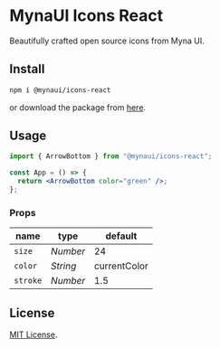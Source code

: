 # MynaUI Icons React

Beautifully crafted open source icons from Myna UI.

## Install

```sh
npm i @mynaui/icons-react
```

or download the package from [here](https://github.com/praveenjuge/mynaui-icons/releases/latest/download/package.zip).

## Usage

```jsx
import { ArrowBottom } from "@mynaui/icons-react";

const App = () => {
  return <ArrowBottom color="green" />;
};
```

### Props

| name     | type     | default      |
| -------- | -------- | ------------ |
| `size`   | _Number_ | 24           |
| `color`  | _String_ | currentColor |
| `stroke` | _Number_ | 1.5          |

## License

[MIT License](https://github.com/praveen/mynaui-icons/blob/master/LICENSE).
